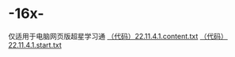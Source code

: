 # -16x-
仅适用于电脑网页版超星学习通
[（代码）22.11.4.1.content.txt](https://github.com/BIGQIU/-16x-/files/10830294/22.11.4.1.content.txt)
[（代码）22.11.4.1.start.txt](https://github.com/BIGQIU/-16x-/files/10830295/22.11.4.1.start.txt)
